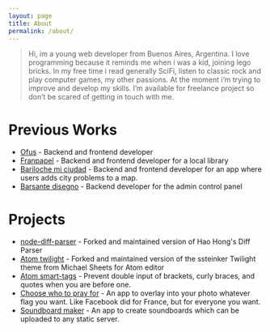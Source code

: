 ```yaml
---
layout: page
title: About
permalink: /about/
---
```


> Hi, im a young web developer from Buenos Aires, Argentina. I love programming because it reminds me when i was a kid, joining lego bricks. In my free time i read generally SciFi, listen to classic rock and play computer games, my other passions. At the moment i’m trying to improve and develop my skills. I’m available for freelance project so don’t be scared of getting in touch with me.

# Previous Works
* [Ofus](https://ofus.me) - Backend and frontend developer
* [Franpapel](http://franpapel.com.ar) - Backend and frontend developer for a local library
* [Bariloche mi ciudad](http://barilochemiciudad.com/) - Backend and frontend developer for an app where users adds city problems to a map.
* [Barsante disegno](http://www.barsantedisegno.com/) - Backend developer for the admin control panel

# Projects
* [node-diff-parser](https://www.npmjs.com/package/diff-parser-updated) - Forked and maintained version of Hao Hong's Diff Parser
* [Atom twilight](https://atom.io/themes/twilight-updated-syntax) - Forked and maintained version of the ssteinker Twilight theme from Michael Sheets for Atom editor
* [Atom smart-tags](https://atom.io/packages/smart-tags) - Prevent double input of brackets, curly braces, and quotes when you are before one.
* [Choose who to pray for](https://pudymody.github.io/choose-who-to-pray-for/) - An app to overlay into your photo whatever flag you want. Like Facebook did for France, but for everyone you want.
* [Soundboard maker](https://pudymody.github.io/soundboard-maker/) - An app to create soundboards which can be uploaded to any static server.
